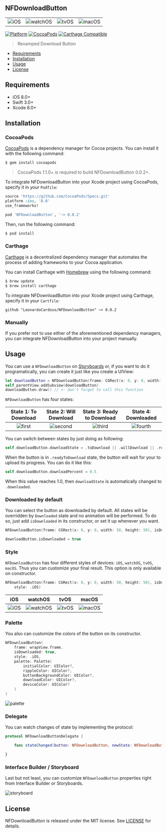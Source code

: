 ## NFDownloadButton

| || | |
|:-:|:-:|:-:|:-:|
| ![iOS](Images/iOS.gif) | ![watchOS](Images/watchOS.gif) | ![tvOS](Images/tvOS.gif)  | ![macOS](Images/macOS.gif) |

[![Platform](https://img.shields.io/badge/platform-iOS-orange.svg)](https://github.com/LeonardoCardoso/NFDownloadButton#requirements-and-details)
[![CocoaPods](https://img.shields.io/badge/pod-v0.0.2-red.svg)](https://github.com/LeonardoCardoso/NFDownloadButton#cocoapods)
[![Carthage Compatible](https://img.shields.io/badge/Carthage-compatible-4BC51D.svg)](https://github.com/LeonardoCardoso/NFDownloadButton#carthage)

> Revamped Download Button

- [Requirements](#requirements)
- [Installation](#installation)
- [Usage](#usage)
- [License](#license)

## Requirements

- iOS 8.0+
- Swift 3.0+
- Xcode 8.0+

## Installation

### CocoaPods

[CocoaPods](http://cocoapods.org) is a dependency manager for Cocoa projects. You can install it with the following command:

```bash
$ gem install cocoapods
```

> CocoaPods 1.1.0+ is required to build NFDownloadButton 0.0.2+.

To integrate NFDownloadButton into your Xcode project using CocoaPods, specify it in your `Podfile`:

```ruby
source 'https://github.com/CocoaPods/Specs.git'
platform :ios, '8.0'
use_frameworks!

pod 'NFDownloadButton', '~> 0.0.2'
```

Then, run the following command:

```bash
$ pod install
```

### Carthage

[Carthage](https://github.com/Carthage/Carthage) is a decentralized dependency manager that automates the process of adding frameworks to your Cocoa application.

You can install Carthage with [Homebrew](http://brew.sh/) using the following command:

```bash
$ brew update
$ brew install carthage
```

To integrate NFDownloadButton into your Xcode project using Carthage, specify it in your `Cartfile`:

```ogdl
github "LeonardoCardoso/NFDownloadButton" ~> 0.0.2
```

### Manually

If you prefer not to use either of the aforementioned dependency managers, you can integrate NFDownloadButton into your project manually.

## Usage

You can use a `NFDownloadButton` on [Storyboards](#storyboard) or, if you want to do it programatically, you can create it just like you create a UIView:

```swift
let downloadButton = NFDownloadButton(frame: CGRect(x: 0, y: 0, width: 50, height: 50))
self.parentView.addSubview(downloadButton)
downloadButton.draw() // <- don't forget to call this function
```

`NFDownloadButton` has four states:

| State 1: To Download | State 2: Will Download | State 3: Ready to Download | State 4: Downloaded |
|:-:|:-:|:-:|:-:|
| ![first](Images/first.gif) | ![second](Images/second.gif) | ![third](Images/third.gif)  | ![fourth](Images/fourth.gif) |

You can switch between states by just doing as following:

```swift
self.downloadButton.downloadState = .toDownload || .willDownload || .readyToDownload || .downloaded
```

When the button is in `.readyToDownload` state, the button will wait for your to upload its progress. You can do it like this:

```swift
self.downloadButton.downloadPercent = 0.5
```
When this value reaches 1.0, then `downloadState` is automatically changed to `.downloaded`.

### Downloaded by default

You can select the button as downloaded by default. All states will be overridden by `Downloaded` state and no animation will be performed. To do so, just add `isDownloaded` in its constructor, or set it up whenever you want.

```swift
NFDownloadButton(frame: CGRect(x: 0, y: 0, width: 50, height: 50), isDownloaded: true)
```
```swift
downloadButton.isDownloaded = true
``` 

### Style

`NFDownloadButton` has four different styles of devices: `iOS`, `watchOS`, `tvOS`, `macOS`. Thus you can customize your final result. This option is only available on constructor.

```swift
NFDownloadButton(frame: CGRect(x: 0, y: 0, width: 50, height: 50), isDownloaded: true,
    style: .iOS)
```
| iOS | watchOS | tvOS | macOS |
|:-:|:-:|:-:|:-:|
| ![iOS](Images/iOS.png) | ![watchOS](Images/watchOS.png) | ![tvOS](Images/tvOS.png)  | ![macOS](Images/macOS.png) |

### Palette

You also can customize the colors of the button on its constructor.

```swift
NFDownloadButton(
    frame: wrapView.frame,
    isDownloaded: true,
    style: .iOS,
    palette: Palette(
        initialColor: UIColor?,
        rippleColor: UIColor?,
        buttonBackgroundColor: UIColor?,
        downloadColor: UIColor?,
        deviceColor: UIColor?
    )
)
```

![palette](Images/palette.png)

### Delegate

You can watch changes of state by implementing the protocol:

```swift
protocol NFDownloadButtonDelegate {

    func stateChanged(button: NFDownloadButton, newState: NFDownloadButtonState)

}
```

### Interface Builder / Storyboard

Last but not least, you can customize `NFDownloadButton` properties right from Interface Builder or Storyboards. 

![storyboard](Images/storyboard.png)

## License

NFDownloadButton is released under the MIT license. See [LICENSE](https://github.com/LeonardoCardoso/NFDownloadButton/blob/master/LICENSE) for details.
